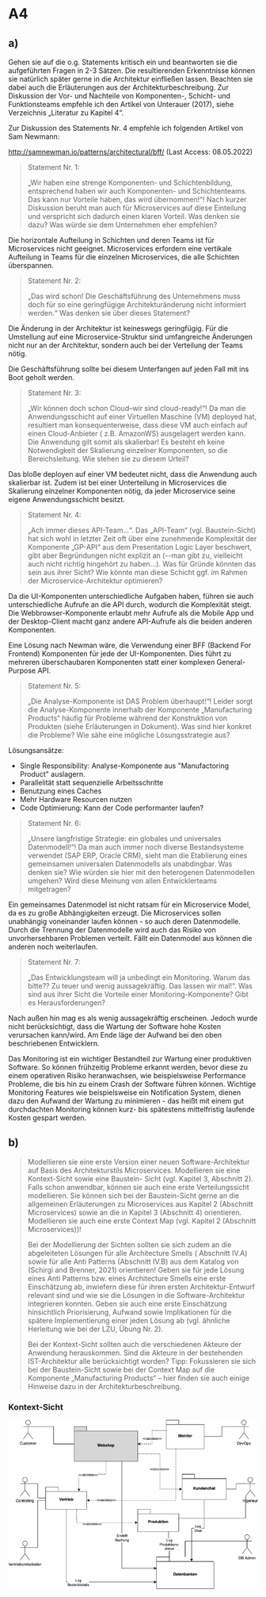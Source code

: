 # A4

## a)

Gehen sie auf die o.g. Statements kritisch ein und beantworten sie die aufgeführten Fragen in 2-3 Sätzen. Die
resultierenden Erkenntnisse können sie natürlich später gerne in die Architektur einfließen lassen. Beachten sie dabei
auch die Erläuterungen aus der Architekturbeschreibung. Zur Diskussion der Vor- und Nachteile von Komponenten-,
Schicht- und Funktionsteams empfehle ich den Artikel von Unterauer (2017), siehe Verzeichnis „Literatur zu Kapitel 4“.

Zur Diskussion des Statements Nr. 4 empfehle ich folgenden Artikel von Sam Newmann:

http://samnewman.io/patterns/architectural/bff/ (Last Access: 08.05.2022)

> Statement Nr. 1:
>
> „Wir haben eine strenge Komponenten- und Schichtenbildung, entsprechend haben wir auch Komponenten- und
> Schichtenteams. Das kann nur Vorteile haben, das wird übernommen!“! Nach kurzer Diskussion beruht man auch für
> Microservices auf diese Einteilung und verspricht sich dadurch einen klaren Vorteil. Was denken sie dazu? Was würde
> sie dem Unternehmen eher empfehlen?

Die horizontale Aufteilung in Schichten und deren Teams ist für Microservices nicht geeignet. Microservices erfordern
eine vertikale Aufteilung in Teams für die einzelnen Microservices, die alle Schichten überspannen.

> Statement Nr. 2:
>
> „Das wird schon! Die Geschäftsführung des Unternehmens muss doch für so
> eine geringfügige Architekturänderung nicht informiert werden.“ Was denken sie über dieses Statement?

Die Änderung in der Architektur ist keineswegs geringfügig. Für die Umstellung auf eine Microservice-Struktur sind
umfangreiche Änderungen nicht nur an der Architektur, sondern auch bei der Verteilung der Teams nötig.

Die Geschäftsführung sollte bei diesem Unterfangen auf jeden Fall mit ins Boot geholt werden.

> Statement Nr. 3:
>
> „Wir können doch schon Cloud–wir sind cloud-ready!“! Da man die Anwendungsschicht auf einer Virtuellen
> Maschine (VM) deployed hat, resultiert man konsequenterweise, dass diese VM auch einfach auf einen Cloud-Anbieter (
> z.B. AmazonWS) ausgelagert werden kann. Die Anwendung gilt somit als skalierbar! Es besteht eh keine Notwendigkeit der
> Skalierung einzelner Komponenten, so die Bereichsleitung. Wie stehen sie zu diesem Urteil?

Das bloße deployen auf einer VM bedeutet nicht, dass die Anwendung auch skalierbar ist. Zudem ist bei einer
Unterteilung in Microservices die Skalierung einzelner Komponenten nötig, da jeder Microservice seine eigene
Anwendungsschicht besitzt.

> Statement Nr. 4:
>
>„Ach immer dieses API-Team...“. Das „API-Team“ (vgl. Baustein-Sicht) hat sich wohl in letzter Zeit oft
> über eine zunehmende Komplexität der Komponente „GP-API“ aus dem Presentation Logic Layer beschwert, gibt aber
> Begründungen nicht explizit an (--man gibt zu, vielleicht auch nicht richtig hingehört zu haben...). Was für Gründe
> könnten das sein aus ihrer Sicht? Wie könnte man diese Schicht ggf. im Rahmen der Microservice-Architektur optimieren?

Da die UI-Komponenten unterschiedliche Aufgaben haben, führen sie auch unterschiedliche Aufrufe an die API durch,
wodurch die Komplexität steigt. Die Webbrowser-Komponente erlaubt mehr Aufrufe als die Mobile App und der
Desktop-Client macht ganz andere API-Aufrufe als die beiden anderen Komponenten.

Eine Lösung nach Newman wäre, die Verwendung einer BFF (Backend For Frontend) Komponenten für jede der UI-Komponenten.
Dies führt zu mehreren überschaubaren Komponenten statt einer komplexen General-Purpose API.

> Statement Nr. 5:
>
> „Die Analyse-Komponente ist DAS Problem überhaupt!“! Leider sorgt die Analyse-Komponente innerhalb der
> Komponente „Manufacturing Products“ häufig für Probleme während der Konstruktion von Produkten (siehe Erläuterungen in
> Dokument). Was sind hier konkret die Probleme? Wie sähe eine mögliche Lösungsstrategie aus?

Lösungsansätze:

- Single Responsibility: Analyse-Komponente aus "Manufactoring Product" auslagern.
- Parallelität statt sequenzielle Arbeitsschritte
- Benutzung eines Caches
- Mehr Hardware Resourcen nutzen
- Code Optimierung: Kann der Code performanter laufen?

> Statement Nr. 6:
>
> „Unsere langfristige Strategie: ein globales und universales Datenmodell!“! Da man auch immer noch
> diverse Bestandsysteme verwendet (SAP ERP, Oracle CRM), sieht man die Etablierung eines gemeinsamen
> universalen Datenmodells als unabdingbar. Was denken sie? Wie würden sie hier mit den heterogenen Datenmodellen
> umgehen? Wird diese Meinung von allen Entwicklerteams mitgetragen?

Ein gemeinsames Datenmodel ist nicht ratsam für ein Microservice Model, da es zu große Abhängigkeiten erzeugt. Die
Microservices sollen unabhängig voneinander laufen können - so auch deren Datenmodelle. Durch die Trennung der
Datenmodelle wird auch das Risiko von unvorhersehbaren Problemen verteilt. Fällt ein Datenmodel aus können die anderen
noch weiterlaufen.

> Statement Nr. 7:
>
> „Das Entwicklungsteam will ja unbedingt ein Monitoring. Warum das bitte?? Zu teuer und wenig
> aussagekräftig. Das lassen wir mal!“. Was sind aus ihrer Sicht die Vorteile einer Monitoring-Komponente? Gibt es
> Herausforderungen?

Nach außen hin mag es als wenig aussagekräftig erscheinen. Jedoch wurde nicht berücksichtigt, dass die Wartung der
Software hohe Kosten verursachen kann/wird. Am Ende läge der Aufwand bei den oben beschriebenen Entwicklern.

Das Monitoring ist ein wichtiger Bestandteil zur Wartung einer produktiven Software. So können frühzeitig Probleme
erkannt werden, bevor diese zu einem operativen Risiko heranwachsen, wie beispielsweise Performance Probleme, die bis
hin zu einem Crash der Software führen können. Wichtige Monitoring Features wie beispielsweise ein Notification System,
dienen dazu den Aufwand der Wartung zu minimieren - das heißt mit einem gut durchdachten Monitoring können kurz- bis
spätestens mittelfristig laufende Kosten gespart werden.

## b)

> Modellieren sie eine erste Version einer neuen Software-Architektur auf Basis des Architekturstils Microservices.
> Modellieren sie eine Kontext-Sicht sowie eine Baustein- Sicht (vgl. Kapitel 3, Abschnitt 2). Falls schon anwendbar,
> können sie auch eine erste Verteilungssicht modellieren. Sie können sich bei der Baustein-Sicht gerne an die
> allgemeinen
> Erläuterungen zu Microservices aus Kapitel 2 (Abschnitt Microservices) sowie an die in Kapitel 3 (Abschnitt 4)
> orientieren. Modellieren sie auch eine erste Context Map (vgl. Kapitel 2 (Abschnitt Microservices))!
>
> Bei der Modellierung der Sichten sollten sie sich zudem an die abgeleiteten Lösungen für alle Architecture Smells (
> Abschnitt IV.A) sowie für alle Anti Patterns (Abschnitt IV.B) aus dem Katalog von (Schirgi and Brenner, 2021)
> orientieren! Geben sie für jede Lösung eines Anti Patterns bzw. eines Architecture Smells eine erste Einschätzung ab,
> inwiefern diese für ihren ersten Architektur-Entwurf relevant sind und wie sie die Lösungen in die
> Software-Architektur
> integrieren konnten. Geben sie auch eine erste Einschätzung hinsichtlich Priorisierung, Aufwand sowie Implikationen
> für
> die spätere Implementierung einer jeden Lösung ab (vgl. ähnliche Herleitung wie bei der LZU, Übung Nr. 2).
>
> Bei der Kontext-Sicht sollten auch die verschiedenen Akteure der Anwendung herauskommen. Sind die Akteure in der
> bestehenden IST-Architektur alle berücksichtigt worden? Tipp: Fokussieren sie sich bei der Baustein-Sicht sowie bei
> der
> Context Map auf die Komponente „Manufacturing Products“ – hier finden sie auch einige Hinweise dazu in der
> Architekturbeschreibung.

### Kontext-Sicht

![](ooka-a4-b.drawio.png)
